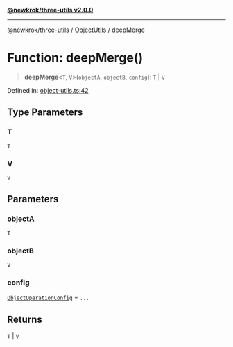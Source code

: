 [**@newkrok/three-utils v2.0.0**](../../../../README.md)

***

[@newkrok/three-utils](../../../../globals.md) / [ObjectUtils](../README.md) / deepMerge

# Function: deepMerge()

> **deepMerge**\<`T`, `V`\>(`objectA`, `objectB`, `config`): `T` \| `V`

Defined in: [object-utils.ts:42](https://github.com/NewKrok/three-utils/blob/a38231b899f4eeb8c881d6a9f7248bab4e06755e/src/object-utils.ts#L42)

## Type Parameters

### T

`T`

### V

`V`

## Parameters

### objectA

`T`

### objectB

`V`

### config

[`ObjectOperationConfig`](../type-aliases/ObjectOperationConfig.md) = `...`

## Returns

`T` \| `V`
